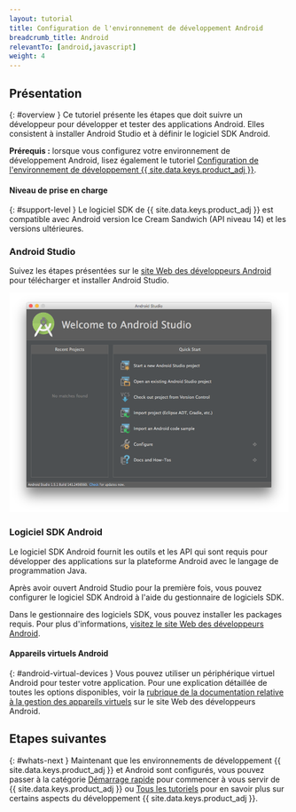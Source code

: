 ```yaml
---
layout: tutorial
title: Configuration de l'environnement de développement Android
breadcrumb_title: Android
relevantTo: [android,javascript]
weight: 4
---
```

<!-- NLS_CHARSET=UTF-8 -->
## Présentation
{: #overview }
Ce tutoriel présente les étapes que doit suivre un développeur pour développer et tester des applications Android. Elles consistent à installer Android Studio et à définir le logiciel SDK Android.

**Prérequis :** lorsque vous configurez votre environnement de développement Android, lisez également le tutoriel [Configuration de l'environnement de développement {{ site.data.keys.product_adj }}](../mobilefirst/).

#### Niveau de prise en charge
{: #support-level }
Le logiciel SDK de {{ site.data.keys.product_adj }} est compatible avec Android version Ice Cream Sandwich (API niveau 14) et les versions ultérieures.

### Android Studio
Suivez les étapes présentées sur le [site Web des développeurs Android](http://developer.android.com/develop/index.html) pour télécharger et installer Android Studio.

![Configuration du logiciel SDK Android](android-studio.png)

### Logiciel SDK Android
Le logiciel SDK Android fournit les outils et les API qui sont requis pour développer des applications sur la plateforme Android avec le langage de programmation Java.

Après avoir ouvert Android Studio pour la première fois, vous pouvez configurer le logiciel SDK Android à l'aide du gestionnaire de logiciels SDK.

Dans le gestionnaire des logiciels SDK, vous pouvez installer les packages requis. Pour plus d'informations, [visitez le site Web des développeurs Android](http://developer.android.com/sdk/index.html).

#### Appareils virtuels Android
{: #android-virtual-devices }
Vous pouvez utiliser un périphérique virtuel Android pour tester votre application. Pour une explication détaillée de toutes les options disponibles, voir la [rubrique de la documentation relative à la gestion des appareils virtuels](http://developer.android.com/tools/devices/index.html) sur le site Web des développeurs Android.

## Etapes suivantes
{: #whats-next }
Maintenant que les environnements de développement {{ site.data.keys.product_adj }} et Android sont configurés, vous pouvez passer à la catégorie [Démarrage rapide](../../../quick-start/android/) pour commencer à vous servir de {{ site.data.keys.product_adj }} ou [Tous les tutoriels](../../../all-tutorials) pour en savoir plus sur certains aspects du développement {{ site.data.keys.product_adj }}.
